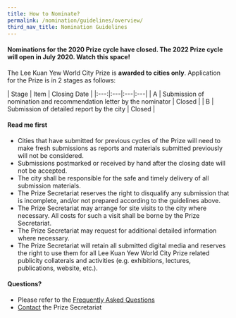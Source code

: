 ```yaml
---
title: How to Nominate?
permalink: /nomination/guidelines/overview/
third_nav_title: Nomination Guidelines
---
```


#### **Nominations for the 2020 Prize cycle have closed. The 2022 Prize cycle will open in July 2020. Watch this space!**

The Lee Kuan Yew World City Prize is **awarded to cities only**. Application for the Prize is in 2 stages as follows: 

| Stage | Item | Closing Date |
|:---:|:---|:---|:---|
| A | Submission of nomination and recommendation letter by the nominator | Closed |
| B | Submission of detailed report by the city | Closed |

#### **Read me first**

- Cities that have submitted for previous cycles of the Prize will need to make fresh submissions as reports and materials submitted previously will not be considered.
- Submissions postmarked or received by hand after the closing date will not be accepted.
- The city shall be responsible for the safe and timely delivery of all submission materials.
- The Prize Secretariat reserves the right to disqualify any submission that is incomplete, and/or not prepared according to the guidelines above.
- The Prize Secretariat may arrange for site visits to the city where necessary. All costs for such a visit shall be borne by the Prize Secretariat.
- The Prize Secretariat may request for additional detailed information where necessary.
- The Prize Secretariat will retain all submitted digital media and reserves the right to use them for all Lee Kuan Yew World City Prize related publicity collaterals and activities (e.g. exhibitions, lectures, publications, website, etc.).

#### **Questions?**

- Please refer to the [Frequently Asked Questions](/faq/)
- [Contact](/contact-us/) the Prize Secretariat
